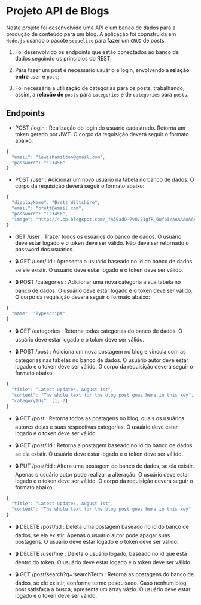 # Projeto API de Blogs

Neste projeto foi desenvolvido uma API e um banco de dados para a produção de conteúdo para um blog. A aplicação foi copnstruída em `Node.js` usando o pacote `sequelize` para fazer um `CRUD` de posts.

  1. Foi desenvolvido os endpoints que estão conectados ao banco de dados seguindo os princípios do REST;

  2. Para fazer um post é necessário usuário e login, envolvendo a **relação entre** `user` e `post`; 

  3. Foi necessária a utilização de categorias para os posts, trabalhando, assim, a **relação de** `posts` para `categories` e de `categories` para `posts`.

## Endpoints

- POST /login : Realização do login do usuário cadastrado. Retorna um token gerado por JWT. O corpo da requisição deverá seguir o formato abaixo: 
```javascript
{
  "email": "lewishamilton@gmail.com",
  "password": "123456"
}
```
- POST /user : Adicionar um novo usuário na tabela no banco de dados. O corpo da requisição deverá seguir o formato abaixo: 
```javascript
{
  "displayName": "Brett Wiltshire",
  "email": "brett@email.com",
  "password": "123456",
  "image": "http://4.bp.blogspot.com/_YA50adQ-7vQ/S1gfR_6ufpI/AAAAAAAAAAk/1ErJGgRWZDg/S45/brett.png"
}
```
- GET /user : Trazer todos os usuários do banco de dados. O usuário deve estar logado e o token deve ser válido. Não deve ser retornado o password dos usuários.

- 🔒 GET /user/:id : Apresenta o usuário baseado no id do banco de dados se ele existir. O usuário deve estar logado e o token deve ser válido. 

- 🔒 POST /categories : Adicionar uma nova categoria a sua tabela no banco de dados. O usuário deve estar logado e o token deve ser válido. O corpo da requisição deverá seguir o formato abaixo:
```javascript
{
  "name": "Typescript"
}
```
- 🔒 GET /categories : Retorna todas categorias do banco de dados. O usuário deve estar logado e o token deve ser válido.

- 🔒 POST /post : Adiciona um nova postagem no blog e vincula com as categorias nas tabelas no banco de dados. O usuário autor deve estar logado e o token deve ser válido. O corpo da requisição deverá seguir o formato abaixo:
```javascript
{
  "title": "Latest updates, August 1st",
  "content": "The whole text for the blog post goes here in this key",
  "categoryIds": [1, 2]
}
```
- 🔒 GET /post : Retorna todos as postagens no blog, quais os usuários autores delas e suas respectivas categorias. O usuário deve estar logado e o token deve ser válido.

- 🔒 GET /post/:id : Retorna a postagem baseado no id do banco de dados se ela existir. O usuário deve estar logado e o token deve ser válido.

- 🔒 PUT /post/:id : Altera uma postagem do banco de dados, se ela existir. Apenas o usuário autor pode realizar a alteração. O usuário deve estar logado e o token deve ser válido. O corpo da requisição deverá seguir o formato abaixo:
```javascript
{
  "title": "Latest updates, August 1st",
  "content": "The whole text for the blog post goes here in this key"
}
```

- 🔒 DELETE /post/:id : Deleta uma postagem baseado no id do banco de dados, se ela existir. Apenas o usuário autor pode apagar suas postagens. O usuário deve estar logado e o token deve ser válido. 

- 🔒 DELETE /user/me : Deleta o usuário logado, baseado no id que está dentro do token. O usuário deve estar logado e o token deve ser válido. 

- 🔒 GET /post/search?q=:searchTerm : Retorna as postagens do banco de dados, se ele existir, conforme termo pesquisado. Caso nenhum blog post satisfaça a busca, apresenta um array vázio. O usuário deve estar logado e o token deve ser válido. 